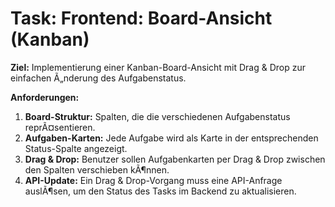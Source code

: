 ﻿# Task: Frontend: Board-Ansicht (Kanban)

**Ziel:** Implementierung einer Kanban-Board-Ansicht mit Drag & Drop zur einfachen Ã„nderung des Aufgabenstatus.

**Anforderungen:**
1.  **Board-Struktur:** Spalten, die die verschiedenen Aufgabenstatus reprÃ¤sentieren.
2.  **Aufgaben-Karten:** Jede Aufgabe wird als Karte in der entsprechenden Status-Spalte angezeigt.
3.  **Drag & Drop:** Benutzer sollen Aufgabenkarten per Drag & Drop zwischen den Spalten verschieben kÃ¶nnen.
4.  **API-Update:** Ein Drag & Drop-Vorgang muss eine API-Anfrage auslÃ¶sen, um den Status des Tasks im Backend zu aktualisieren.
